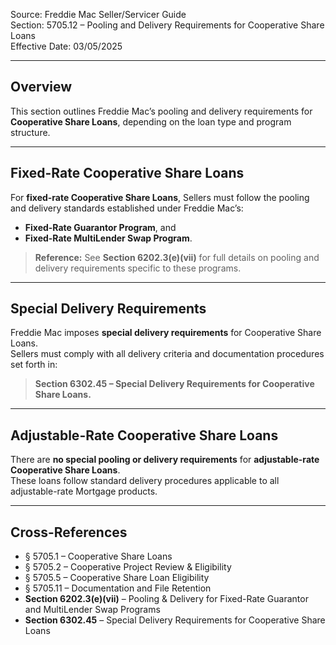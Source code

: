 Source: Freddie Mac Seller/Servicer Guide  
Section: 5705.12 – Pooling and Delivery Requirements for Cooperative Share Loans  
Effective Date: 03/05/2025  

---

## Overview
This section outlines Freddie Mac’s pooling and delivery requirements for **Cooperative Share Loans**, depending on the loan type and program structure.

---

## Fixed-Rate Cooperative Share Loans
For **fixed-rate Cooperative Share Loans**, Sellers must follow the pooling and delivery standards established under Freddie Mac’s:

- **Fixed-Rate Guarantor Program**, and  
- **Fixed-Rate MultiLender Swap Program**.

> **Reference:** See **Section 6202.3(e)(vii)** for full details on pooling and delivery requirements specific to these programs.

---

## Special Delivery Requirements
Freddie Mac imposes **special delivery requirements** for Cooperative Share Loans.  
Sellers must comply with all delivery criteria and documentation procedures set forth in:

> **Section 6302.45 – Special Delivery Requirements for Cooperative Share Loans.**

---

## Adjustable-Rate Cooperative Share Loans
There are **no special pooling or delivery requirements** for **adjustable-rate Cooperative Share Loans**.  
These loans follow standard delivery procedures applicable to all adjustable-rate Mortgage products.

---

## Cross-References
- § 5705.1 – Cooperative Share Loans  
- § 5705.2 – Cooperative Project Review & Eligibility  
- § 5705.5 – Cooperative Share Loan Eligibility  
- § 5705.11 – Documentation and File Retention  
- **Section 6202.3(e)(vii)** – Pooling & Delivery for Fixed-Rate Guarantor and MultiLender Swap Programs  
- **Section 6302.45** – Special Delivery Requirements for Cooperative Share Loans
